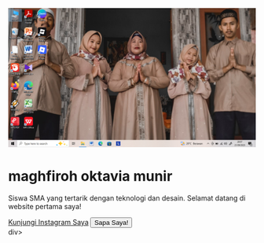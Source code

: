 <!DOCTYPE html>
<html>
<head>
      <title>Profil Saya</title>
      <link rel="stylesheet"
  </head>
  <body>
    <div class="kartu-profil">
    <img src= "https://github.com/matchaci0/portofolio_fraa0/blob/63abaff9b5dce1f52bcc771d012eb7acb2b37518/Screenshot%20(2).png" alt="fotoprofil">
    <h1>maghfiroh oktavia munir</h1>
    <p>Siswa SMA yang tertarik dengan teknologi dan desain. Selamat datang di website pertama saya!</p></p></h1>
    <a href="https://www.instagram.com/_whosfraa4/">Kunjungi Instagram Saya</a>
      <button id="sapaButton">Sapa Saya!</button>
    </div>div>
    <script src="script.js"></script>
  </body>
    </html>
